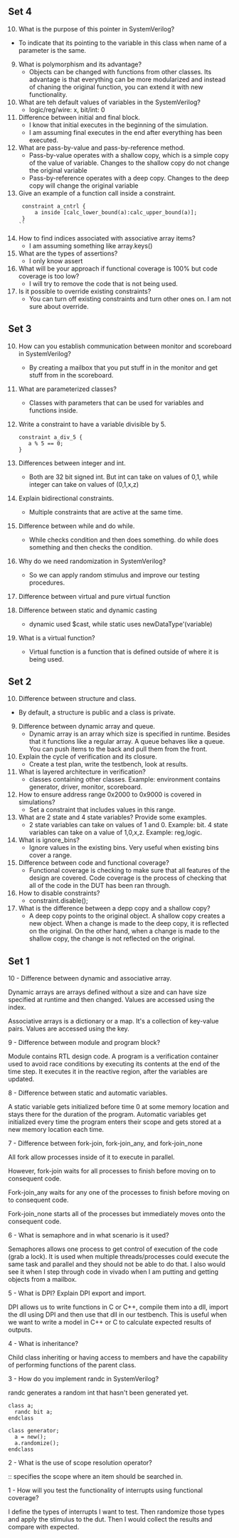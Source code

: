 ## Set 4
10. What is the purpose of this pointer in SystemVerilog?
   - To indicate that its pointing to the variable in this class when name of a parameter is the same.
9. What is polymorphism and its advantage?
   - Objects can be changed with functions from other classes. Its advantage is that everything can be more modularized and instead of chaning the original function, you can extend it with new functionality.
8. What are teh default values of variables in the SystemVerilog?
   - logic/reg/wire: x, bit/int: 0
7. Difference between initial and final block.
   - I know that initial executes in the beginning of the simulation.
   - I am assuming final executes in the end after everything has been executed.
6. What are pass-by-value and pass-by-reference method.
   - Pass-by-value operates with a shallow copy, which is a simple copy of the value of variable. Changes to the shallow copy do not change the original variable
   - Pass-by-reference operates with a deep copy. Changes to the deep copy will change the original variable
5. Give an example of a function call inside a constraint.
   ```
    constraint a_cntrl {
        a inside [calc_lower_bound(a):calc_upper_bound(a)];
    }
   ``
4. How to find indices associated with associative array items?
   - I am assuming something like array.keys()
3. What are the types of assertions?
   - I only know assert
2. What will be your approach if functional coverage is 100% but code coverage is too low?
   - I will try to remove the code that is not being used.
1. Is it possible to override existing constraints?
   - You can turn off existing constraints and turn other ones on. I am not sure about override.

## Set 3
10. How can you establish communication between monitor and scoreboard in SystemVerilog?
    - By creating a mailbox that you put stuff in in the monitor and get stuff from in the scoreboard.
9. What are parameterized classes?
    - Classes with parameters that can be used for variables and functions inside.
8. Write a constraint to have a variable divisible by 5.
   ```
   constraint a_div_5 {
      a % 5 == 0;
   }
   ```
7. Differences between integer and int.
   - Both are 32 bit signed int. But int can take on values of 0,1, while integer can take on values of (0,1,x,z)
6. Explain bidirectional constraints.
   - Multiple constraints that are active at the same time.
5. Difference between while and do while.
   - While checks condition and then does something. do while does something and then checks the condition.
4. Why do we need randomization in SystemVerilog?
   - So we can apply random stimulus and improve our testing procedures.
3. Difference between virtual and pure virtual function
   
2. Difference between static and dynamic casting
   - dynamic used $cast, while static uses newDataType'(variable)
1. What is a virtual function?
   - Virtual function is a function that is defined outside of where it is being used.

## Set 2
10. Difference between structure and class.
   - By default, a structure is public and a class is private.
9. Difference between dynamic array and queue.
   - Dynamic array is an array which size is specified in runtime. Besides that it functions like a regular array. A queue behaves like a queue. You can push items to the back and pull them from the front.
8. Explain the cycle of verification and its closure.
   - Create a test plan, write the testbench, look at results.
7. What is layered architecture in verification?
   - classes containing other classes. Example: environment contains generator, driver, monitor, scoreboard.
6. How to ensure address range 0x2000 to 0x9000 is covered in simulations?
   - Set a constraint that includes values in this range.
5. What are 2 state and 4 state variables? Provide some examples.
   - 2 state variables can take on values of 1 and 0. Example: bit. 4 state variables can take on a value of 1,0,x,z. Example: reg,logic.
4. What is ignore_bins?
   - Ignore values in the existing bins. Very useful when existing bins cover a range.
3. Difference between code and functional coverage?
   - Functional coverage is checking to make sure that all features of the design are covered. Code coverage is the process of checking that all of the code in the DUT has been ran through.
2. How to disable constraints?
   - constraint.disable();
1. What is the difference between a depp copy and a shallow copy?
   - A deep copy points to the original object. A shallow copy creates a new object. When a change is made to the deep copy, it is reflected on the original. On the other hand, when a change is made to the shallow copy, the change is not reflected on the original.

## Set 1
10 - Difference between dynamic and associative array.

Dynamic arrays are arrays defined without a size and can have size specified at runtime and then changed. Values are accessed using the index.

Associative arrays is a dictionary or a map. It's a collection of key-value pairs. Values are accessed using the key.

9 - Difference between module and program block?

Module contains RTL design code. A program is a verification container used to avoid race conditions by executing its contents at the end of the time step. It executes it in the reactive region, after the variables are updated.

8 - Difference between static and automatic variables.

A static variable gets initialized before time 0 at some memory location and stays there for the duration of the program. Automatic variables get initialized every time the program enters their scope and gets stored at a new memory location each time.

7 - Difference between fork-join, fork-join_any, and fork-join_none

All fork allow processes inside of it to execute in parallel.

However, fork-join waits for all processes to finish before moving on to consequent code.

Fork-join_any waits for any one of the processes to finish before moving on to consequent code.

Fork-join_none starts all of the processes but immediately moves onto the consequent code.

6 - What is semaphore and in what scenario is it used?

Semaphores allows one process to get control of execution of the code (grab a lock). It is used when multiple threads/processes could execute the same task and parallel and they should not be able to do that.
I also would see it when I step through code in vivado when I am putting and getting objects from a mailbox.

5 - What is DPI? Explain DPI export and import.

DPI allows us to write functions in C or C++, compile them into a dll, import the dll using DPI and then use that dll in our testbench. This is useful when we want to write a model in C++ or C to calculate expected results of outputs.

4 - What is inheritance?

Child class inheriting or having access to members and have the capability of performing functions of the parent class.

3 - How do you implement randc in SystemVerilog?

randc generates a random int that hasn't been generated yet.
```
class a;
  randc bit a;
endclass

class generator;
  a = new();
  a.randomize();
endclass
```
2 - What is the use of scope resolution operator?

:: specifies the scope where an item should be searched in.

1 - How will you test the functionality of interrupts using functional coverage?

I define the types of interrupts I want to test. Then randomize those types and apply the stimulus to the dut. Then I would collect the results and compare with expected.
